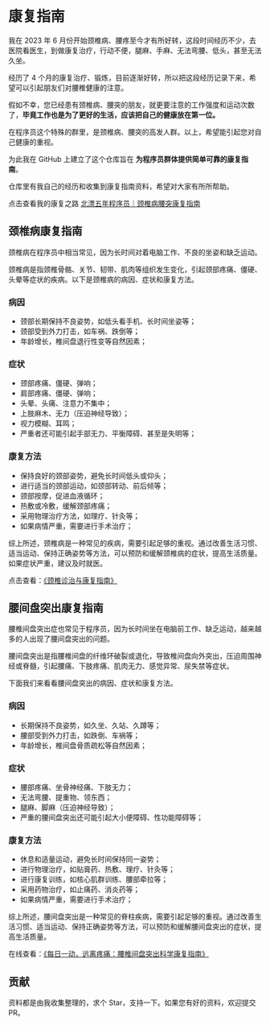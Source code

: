 # 康复指南

我在 2023 年 6 月份开始颈椎病、腰疼至今才有所好转，这段时间经历不少，去医院看医生，到做康复治疗，行动不便，腿麻、手麻、无法弯腰、低头，甚至无法久坐。

经历了 4 个月的康复治疗、锻炼，目前逐渐好转，所以把这段经历记录下来，希望可以引起朋友们对腰椎健康的注意。

假如不幸，您已经患有颈椎病、腰突的朋友，就更要注意的工作强度和运动次数了，**毕竟工作也是为了更好的生活，应该把自己的健康放在第一位。**

在程序员这个特殊的群里，是颈椎病、腰突的高发人群。以上，希望能引起您对自己健康的重视。

为此我在 GitHub 上建立了这个仓库旨在 **为程序员群体提供简单可靠的康复指南**。

仓库里有我自己的经历和收集到康复指南资料，希望对大家有所所帮助。

点击查看我的康复之路 [北漂五年程序员｜颈椎病腰突康复指南](https://ansonznl.github.io/life-essay/我的颈椎病腰突康复历程.html)

## 颈椎病康复指南

颈椎病在程序员中相当常见，因为长时间对着电脑工作、不良的坐姿和缺乏运动。

颈椎病是指颈椎骨骼、关节、韧带、肌肉等组织发生变化，引起颈部疼痛、僵硬、头晕等症状的疾病。以下是颈椎病的病因、症状和康复方法。

### 病因

- 颈部长期保持不良姿势，如低头看手机、长时间坐姿等；
- 颈部受到外力打击，如车祸、跌倒等；
- 年龄增长，椎间盘退行性变等自然因素；

### 症状

- 颈部疼痛、僵硬、弹响；
- 肩部疼痛、僵硬、弹响；
- 头晕、头痛、注意力不集中；
- 上肢麻木、无力（压迫神经导致）；
- 视力模糊、耳鸣；
- 严重者还可能引起手部无力、平衡障碍、甚至是失明等；

### 康复方法

- 保持良好的颈部姿势，避免长时间低头或仰头；
- 进行适当的颈部运动，如颈部转动、前后倾等；
- 颈部按摩，促进血液循环；
- 热敷或冷敷，缓解颈部疼痛；
- 采用物理治疗方法，如理疗、针灸等；
- 如果病情严重，需要进行手术治疗；

综上所述，颈椎病是一种常见的疾病，需要引起足够的重视。通过改善生活习惯、适当运动、保持正确姿势等方法，可以预防和缓解颈椎病的症状，提高生活质量。如果症状严重，建议及时就医。

点击查看：[《颈椎诊治与康复指南》](https://ansonznl.github.io/RehabilitationGuide/颈椎病康复指南/颈椎诊治与康复指南.pdf)

## 腰间盘突出康复指南

腰椎间盘突出症也常见于程序员，因为长时间坐在电脑前工作、缺乏运动，越来越多的人出现了腰间盘突出的问题。

腰间盘突出是指腰椎间盘的纤维环破裂或退化，导致椎间盘向外突出，压迫周围神经或脊髓，引起腰痛、下肢疼痛、肌肉无力、感觉异常、尿失禁等症状。

下面我们来看看腰间盘突出的病因、症状和康复方法。

### 病因

- 长期保持不良姿势，如久坐、久站、久蹲等；
- 腰部受到外力打击，如跌倒、车祸等；
- 年龄增长，椎间盘骨质疏松等自然因素；

### 症状

- 腰部疼痛、坐骨神经痛、下肢无力；
- 无法弯腰、提重物、领东西；
- 腿麻、脚麻（压迫神经导致）；
- 严重的腰间盘突出还可能引起大小便障碍、性功能障碍等；

### 康复方法

- 休息和适量运动，避免长时间保持同一姿势；
- 进行物理治疗，如贴膏药、热敷、理疗、针灸等；
- 进行康复训练，如核心肌群训练、腰部牵拉等；
- 采用药物治疗，如止痛药、消炎药等；
- 如果病情严重，需要进行手术治疗；

综上所述，腰间盘突出是一种常见的脊柱疾病，需要引起足够的重视。通过改善生活习惯、适当运动、保持正确姿势等方法，可以预防和缓解腰间盘突出的症状，提高生活质量。

在线查看：[《每日一动，远离疼痛：腰椎间盘突出科学康复指南》](https://ansonznl.github.io/RehabilitationGuide/腰间盘突出康复指南/每日一动，远离疼痛：腰椎间盘突出科学康复指南_罗炜樑.pdf)

## 贡献

资料都是由我收集整理的，求个 Star，支持一下。如果您有好的资料，欢迎提交 PR。
